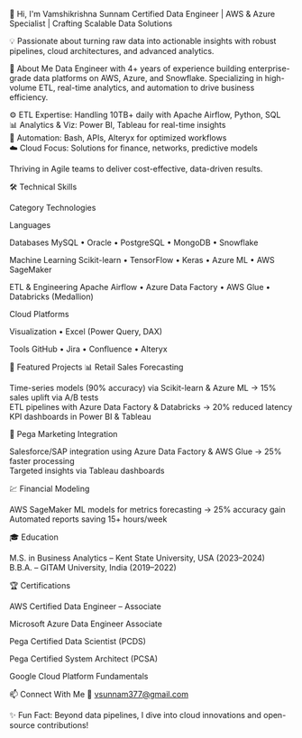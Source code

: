 👋 Hi, I'm Vamshikrishna Sunnam
Certified Data Engineer | AWS & Azure Specialist | Crafting Scalable Data Solutions
  
💡 Passionate about turning raw data into actionable insights with robust pipelines, cloud architectures, and advanced analytics.


🌟 About Me
Data Engineer with 4+ years of experience building enterprise-grade data platforms on AWS, Azure, and Snowflake. Specializing in high-volume ETL, real-time analytics, and automation to drive business efficiency.

⚙️ ETL Expertise: Handling 10TB+ daily with Apache Airflow, Python, SQL  
📊 Analytics & Viz: Power BI, Tableau for real-time insights  
🤖 Automation: Bash, APIs, Alteryx for optimized workflows  
☁️ Cloud Focus: Solutions for finance, networks, predictive models

Thriving in Agile teams to deliver cost-effective, data-driven results.

🛠️ Technical Skills



Category
Technologies



Languages
   


Databases
MySQL • Oracle • PostgreSQL • MongoDB • Snowflake


Machine Learning
Scikit-learn • TensorFlow • Keras • Azure ML • AWS SageMaker


ETL & Engineering
Apache Airflow • Azure Data Factory • AWS Glue • Databricks (Medallion)


Cloud Platforms
  


Visualization
  • Excel (Power Query, DAX)


Tools
GitHub • Jira • Confluence • Alteryx



📌 Featured Projects
📊 Retail Sales Forecasting

Time-series models (90% accuracy) via Scikit-learn & Azure ML → 15% sales uplift via A/B tests  
ETL pipelines with Azure Data Factory & Databricks → 20% reduced latency  
KPI dashboards in Power BI & Tableau

🏦 Pega Marketing Integration

Salesforce/SAP integration using Azure Data Factory & AWS Glue → 25% faster processing  
Targeted insights via Tableau dashboards

💹 Financial Modeling

AWS SageMaker ML models for metrics forecasting → 25% accuracy gain  
Automated reports saving 15+ hours/week


🎓 Education

M.S. in Business Analytics – Kent State University, USA (2023–2024)  
B.B.A. – GITAM University, India (2019–2022)


🏆 Certifications

AWS Certified Data Engineer – Associate

Microsoft Azure Data Engineer Associate

Pega Certified Data Scientist (PCDS)

Pega Certified System Architect (PCSA)

Google Cloud Platform Fundamentals

📫 Connect With Me
📧 vsunnam377@gmail.com  
  

✨ Fun Fact: Beyond data pipelines, I dive into cloud innovations and open-source contributions!

